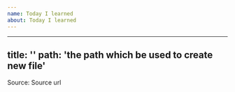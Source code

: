 ```yaml
---
name: Today I learned
about: Today I learned
---
```


---
title: ''
path: 'the path which be used to create new file'
---

Source: Source url
